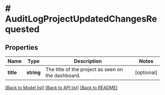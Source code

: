 # # AuditLogProjectUpdatedChangesRequested

## Properties

Name | Type | Description | Notes
------------ | ------------- | ------------- | -------------
**title** | **string** | The title of the project as seen on the dashboard. | [optional]

[[Back to Model list]](../../README.md#models) [[Back to API list]](../../README.md#endpoints) [[Back to README]](../../README.md)

